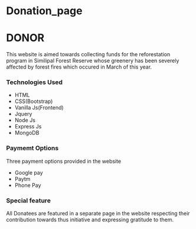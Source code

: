# Donation_page
# DONOR
   This website is aimed towards collecting funds for the reforestation
   program in Similipal Forest Reserve whose greenery has been severely 
   affected by forest fires which occured in March of this year.
   
### Technologies Used
 * HTML
 * CSS(Bootstrap)
 * Vanilla Js(Frontend)
 * Jquery
 * Node Js
 * Express Js
 * MongoDB

### Paymemt Options 
 Three payment options provided in the website
 
 * Google pay 
 * Paytm
 * Phone Pay 

### Special feature 

  All Donatees are featured in a separate page in the website
  respecting their contribution towards thus initiative and expressing 
  gratitude to them.
